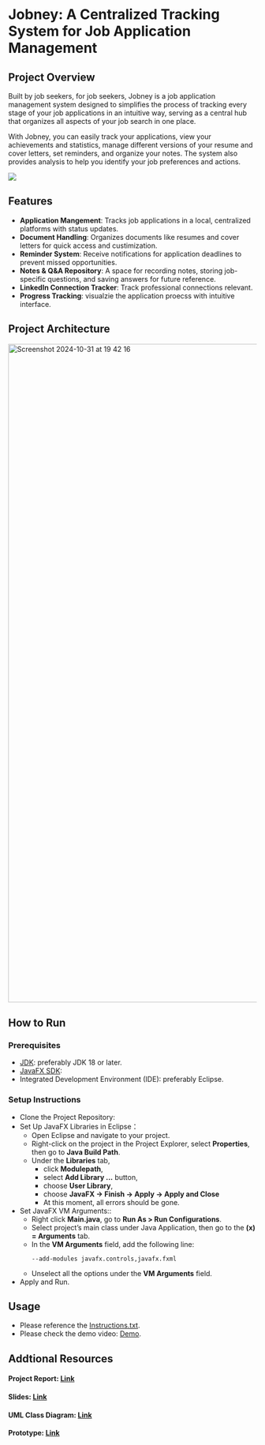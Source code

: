 # Jobney: A Centralized Tracking System for Job Application Management

## Project Overview

Built by job seekers, for job seekers, Jobney is a job application management system designed to simplifies the process of tracking every stage of your job applications in an intuitive way, serving as a central hub that organizes all aspects of your job search in one place.

With Jobney, you can easily track your applications, view your achievements and statistics, manage different versions of your resume and cover letters, set reminders, and organize your notes. The system also provides analysis to help you identify your job preferences and actions.

![](/src/images/demo.gif)

## Features

- **Application Mangement**: Tracks job applications in a local, centralized platforms with status updates.
- **Document Handling**: Organizes documents like resumes and cover letters for quick access and custimization.
- **Reminder System**: Receive notifications for application deadlines to prevent missed opportunities.
- **Notes & Q&A Repository**: A space for recording notes, storing job-specific questions, and saving answers for future reference.
- **LinkedIn Connection Tracker**: Track professional connections relevant.
- **Progress Tracking**: visualzie the application proecss with intuitive interface.

## Project Architecture

<img width="1335" alt="Screenshot 2024-10-31 at 19 42 16" src="https://github.com/user-attachments/assets/c8078d3b-5cc4-4c05-ae6c-ad95d1de729c">

## How to Run

### Prerequisites

- [JDK](https://www.oracle.com/java/technologies/downloads/): preferably JDK 18 or later.
- [JavaFX SDK](https://gluonhq.com/products/javafx/):
- Integrated Development Environment (IDE): preferably Eclipse.

### Setup Instructions

- Clone the Project Repository:
- Set Up JavaFX Libraries in Eclipse：
  - Open Eclipse and navigate to your project.
  - Right-click on the project in the Project Explorer, select **Properties**, then go to **Java Build Path**.
  - Under the **Libraries** tab,
    - click **Modulepath**,
    - select **Add Library ...** button,
    - choose **User Library**,
    - choose **JavaFX -> Finish -> Apply -> Apply and Close**
    - At this moment, all errors should be gone.
- Set JavaFX VM Arguments::
  - Right click **Main.java**, go to **Run As > Run Configurations**.
  - Select project’s main class under Java Application, then go to the **(x) = Arguments** tab.
  - In the **VM Arguments** field, add the following line:
    ```
    --add-modules javafx.controls,javafx.fxml
    ```
  - Unselect all the options under the **VM Arguments** field.
- Apply and Run.

## Usage

- Please reference the [Instructions.txt](Instructions.txt).
- Please check the demo video: [Demo](https://youtu.be/bKcWWTSydwU).

## Addtional Resources

#### Project Report: [Link](https://docs.google.com/document/d/1QpImLz9J1yayu8i30f3WyWGqRTSubBn4/edit?usp=sharing&ouid=114284426177446314643&rtpof=true&sd=true)

#### Slides: [Link](https://docs.google.com/presentation/d/1ZT6r_UiiytQRLCguPZym3zsI8ZSID15GqRnwdSC4kSQ/edit?usp=sharing)

#### UML Class Diagram: [Link](https://lucid.app/lucidchart/c5baed29-927d-44f6-a4ea-dda95cc16062/edit?invitationId=inv_2e5fe6aa-bac2-4c4a-b333-0c6fc8086428&page=0_0#)

#### Prototype: [Link](https://www.figma.com/proto/mpRm9GqzRcXTXuo8dgMkw8/Jobney?page-id=0%3A1&node-id=1-8&mode=design&t=qDoIqA679Ri2MJ9b-1)
